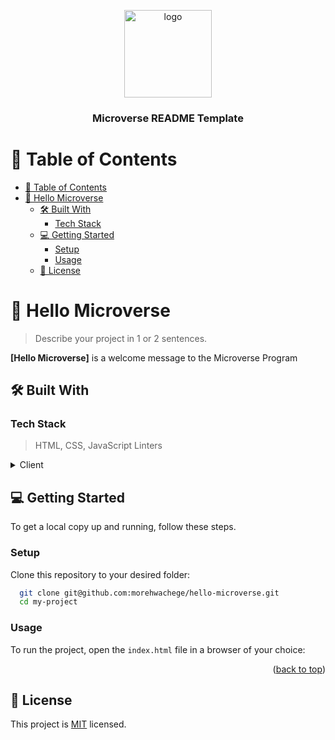 <a name="readme-top"></a>

<!--
HOW TO USE:
This is an example of how you may give instructions on setting up your project locally.

Modify this file to match your project and remove sections that don't apply.

REQUIRED SECTIONS:
- Table of Contents
- About the Project
  - Built With
  - Live Demo
- Getting Started
- Authors
- Future Features
- Contributing
- Show your support
- Acknowledgements
- License

OPTIONAL SECTIONS:
- FAQ

After you're finished please remove all the comments and instructions!
-->

<div align="center">
  <!-- You are encouraged to replace this logo with your own! Otherwise you can also remove it. -->
  <img src="murple_logo.png" alt="logo" width="140"  height="auto" />
  <br/>

  <h3><b>Microverse README Template</b></h3>

</div>

<!-- TABLE OF CONTENTS -->

# 📗 Table of Contents

- [📗 Table of Contents](#-table-of-contents)
- [📖 Hello Microverse ](#-hello-microverse-)
  - [🛠 Built With ](#-built-with-)
    - [Tech Stack ](#tech-stack-)
  - [💻 Getting Started ](#-getting-started-)
    - [Setup](#setup)
    - [Usage](#usage)
  - [📝 License ](#-license-)

<!-- PROJECT DESCRIPTION -->

# 📖 Hello Microverse <a name="about-project"></a>

> Describe your project in 1 or 2 sentences.

**[Hello Microverse]** is a welcome message to the Microverse Program

## 🛠 Built With <a name="built-with"></a>

### Tech Stack <a name="tech-stack"></a>

> HTML, CSS, JavaScript Linters

<details>
  <summary>Client</summary>
  <ul>
    <li><a href="#">HTML5</a></li>
  </ul>
</details>


<!-- GETTING STARTED -->

## 💻 Getting Started <a name="getting-started"></a>


To get a local copy up and running, follow these steps.


### Setup

Clone this repository to your desired folder:

```sh
  git clone git@github.com:morehwachege/hello-microverse.git
  cd my-project
```



### Usage

To run the project, open the ```index.html``` file in a browser of your choice:

<!--
Example command:

```sh
  rails server
```
--->



<p align="right">(<a href="#readme-top">back to top</a>)</p>

<!-- LICENSE -->

## 📝 License <a name="license"></a>

This project is [MIT](./LICENSE) licensed.
